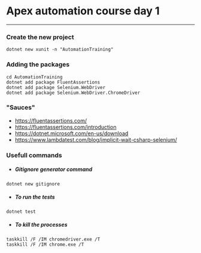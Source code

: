 # Apex automation course day 1
---

### Create the new project
```
dotnet new xunit -n "AutomationTraining"
```

### Adding the packages
```
cd AutomationTraining
dotnet add package FluentAssertions
dotnet add package Selenium.WebDriver
dotnet add package Selenium.WebDriver.ChromeDriver
```

### "Sauces"
* https://fluentassertions.com/
* https://fluentassertions.com/introduction
* https://dotnet.microsoft.com/en-us/download
* https://www.lambdatest.com/blog/implicit-wait-csharp-selenium/


### Usefull commands 

* ##### Gitignore generator command
```
dotnet new gitignore
```

* ##### To run the tests
```
dotnet test
```

* ##### To kill the processes
```
taskkill /F /IM chromedriver.exe /T
taskkill /F /IM chrome.exe /T
```

